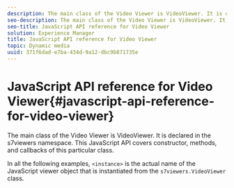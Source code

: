 ```yaml
---
description: The main class of the Video Viewer is VideoViewer. It is declared in the s7viewers namespace. This JavaScript API covers constructor, methods, and callbacks of this particular class.
seo-description: The main class of the Video Viewer is VideoViewer. It is declared in the s7viewers namespace. This JavaScript API covers constructor, methods, and callbacks of this particular class.
seo-title: JavaScript API reference for Video Viewer
solution: Experience Manager
title: JavaScript API reference for Video Viewer
topic: Dynamic media
uuid: 371f6dad-e7ba-434d-9a12-dbc9b871735e
---
```


# JavaScript API reference for Video Viewer{#javascript-api-reference-for-video-viewer}

The main class of the Video Viewer is VideoViewer. It is declared in the s7viewers namespace. This JavaScript API covers constructor, methods, and callbacks of this particular class.

In all the following examples, `<instance>` is the actual name of the JavaScript viewer object that is instantiated from the `s7viewers.VideoViewer` class. 
